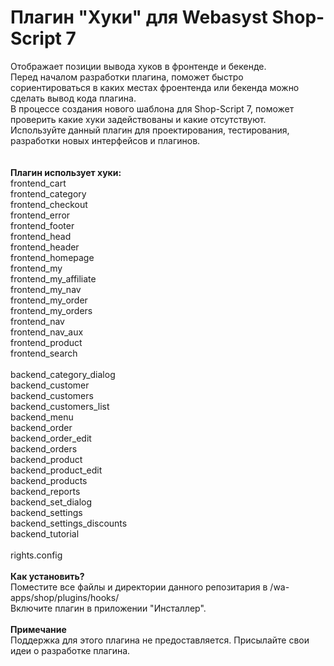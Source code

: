 <h1>Плагин "Хуки" для Webasyst Shop-Script 7</h1>
Отображает позиции вывода хуков в фронтенде и бекенде.<br>
Перед началом разработки плагина, поможет быстро сориентироваться в каких местах фроентенда или бекенда можно сделать вывод кода плагина.<br>
В процессе создания нового шаблона для Shop-Script 7, поможет проверить какие хуки задействованы и какие отсутствуют.<br>
Используйте данный плагин для проектирования, тестирования, разработки новых интерфейсов и плагинов.<br>
<br>
<br>
  <b>Плагин использует хуки:</b><br>
    frontend_cart<br>
    frontend_category<br>
    frontend_checkout<br>
    frontend_error<br>
    frontend_footer<br>
    frontend_head<br>
    frontend_header<br>
    frontend_homepage<br>
    frontend_my<br>
    frontend_my_affiliate<br>
    frontend_my_nav<br>
    frontend_my_order<br>
    frontend_my_orders<br>
    frontend_nav<br>
    frontend_nav_aux<br>
    frontend_product<br>
    frontend_search<br>
<br>
    backend_category_dialog<br>
    backend_customer<br>
    backend_customers<br>
    backend_customers_list<br>
    backend_menu<br>
    backend_order<br>
    backend_order_edit<br>
    backend_orders<br>
    backend_product<br>
    backend_product_edit<br>
    backend_products<br>
    backend_reports<br>
    backend_set_dialog<br>
    backend_settings<br>
    backend_settings_discounts<br>
    backend_tutorial<br>
<br>
rights.config<br>
<br>
  <b>Как установить?</b><br>
Поместите все файлы и директории данного репозитария в /wa-apps/shop/plugins/hooks/<br>
Включите плагин в приложении "Инсталлер".<br>
<br>
<b>Примечание</b><br>
Поддержка для этого плагина не предоставляется.
Присылайте свои идеи о разработке плагина.